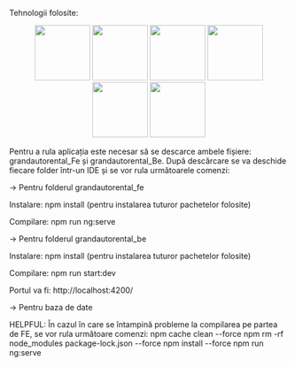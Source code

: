Tehnologii folosite:

<p align="center">
<img src="https://angular.io/assets/images/logos/angular/angular.svg" width="100px" height="100px" margin-right="20px">
<img src="https://upload.wikimedia.org/wikipedia/commons/6/61/HTML5_logo_and_wordmark.svg" width="100px" height="100px" margin-right="20px">
<img src="https://upload.wikimedia.org/wikipedia/commons/d/d5/CSS3_logo_and_wordmark.svg" width="100px" height="100px" margin-right="20px">
<img src="https://camo.githubusercontent.com/4df4cf6995f81a77c935c858564a894f16b8e242ef5bbe01d1ca2f40d5991d85/68747470733a2f2f7777772e616e6b69747765626c6f6769632e636f6d2f6a6176617363726970742f6a735f696d672f6a6176617363726970742e706e67" width="100px" height="100px" margin-right="20px">
<img src="https://az.wikipedia.org/wiki/TypeScript#/media/Fayl:Typescript_logo_2020.svg" width="100px" height="100px" margin-right="20px">
<img src="https://upload.wikimedia.org/wikipedia/commons/d/d9/Node.js_logo.svg" width="100px" height="100px" margin-right="20px">
</p>

Pentru a rula aplicația este necesar să se descarce ambele fișiere: grandautorental_Fe și grandautorental_Be. 
După descărcare se va deschide fiecare folder într-un IDE și se vor rula următoarele comenzi:

-> Pentru folderul grandautorental_fe

Instalare:  npm install  (pentru instalarea tuturor pachetelor folosite)

Compilare:  npm run ng:serve


-> Pentru folderul grandautorental_be

Instalare: npm install  (pentru instalarea tuturor pachetelor folosite)

Compilare: npm run start:dev

Portul va fi: http://localhost:4200/


-> Pentru baza de date


HELPFUL:
În cazul în care se întampină probleme la compilarea pe partea de FE, se vor rula următoare comenzi:
npm cache clean --force
npm rm -rf node_modules package-lock.json --force
npm install --force
npm run ng:serve
